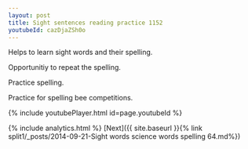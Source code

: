 ```yaml
---
layout: post
title: Sight sentences reading practice 1152
youtubeId: cazDjaZSh0o
---
```

 
 
Helps to learn sight words and their spelling.

Opportunitiy to repeat the spelling. 

Practice spelling. 
 
Practice for spelling bee competitions. 
 
{% include youtubePlayer.html id=page.youtubeId %}
 
 
{% include analytics.html %} 
[Next]({{ site.baseurl }}{% link  split1/_posts/2014-09-21-Sight words science words spelling 64.md%})
 
